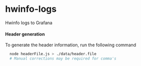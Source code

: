# hwinfo-logs
Hwinfo logs to Grafana

#### Header generation
To generate the header information, run the following command

```bash
  node headerFile.js > ./data/header.file
  # Manual corrections may be required for comma's
```
